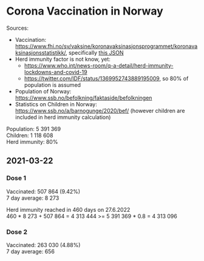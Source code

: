 # Corona Vaccination in Norway

Sources:

- Vaccination: <https://www.fhi.no/sv/vaksine/koronavaksinasjonsprogrammet/koronavaksinasjonsstatistikk/>, specifically [this JSON](https://www.fhi.no/api/chartdata/api/99119)
- Herd immunity factor is not know, yet:
  - <https://www.who.int/news-room/q-a-detail/herd-immunity-lockdowns-and-covid-19>
  - <https://twitter.com/IDF/status/1369952743889195009>, so 80% of population is assumed
- Population of Norway: <https://www.ssb.no/befolkning/faktaside/befolkningen>
- Statistics on Children in Norway: https://www.ssb.no/a/barnogunge/2020/bef/ (however children are included in herd immunity calculation)

Population: 5 391 369  
Children: 1 118 608  
Herd immunity: 80%  

## 2021-03-22

### Dose 1

Vaccinated: 507 864 (9.42%)  
7 day average: 8 273

Herd immunity reached in 460 days on 27.6.2022  
460 * 8 273 + 507 864 = 4 313 444 >= 5 391 369 * 0.8 = 4 313 096

### Dose 2

Vaccinated: 263 030 (4.88%)  
7 day average: 656

